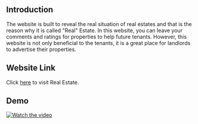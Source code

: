 ## Introduction

The website is built to reveal the real situation of real estates and that is the reason why it is called "Real" Estate. In this website, you can leave your comments and ratings for properties to help future tenants. However, this website is not only beneficial to the tenants, it is a great place for landlords to advertise their properties.

## Website Link
Click [here](http://54.175.102.152:3000/) to visit Real Estate.

## Demo

[![Watch the video](https://img.youtube.com/vi/veUqGJ1oLMY/maxresdefault.jpg)](https://youtu.be/veUqGJ1oLMY)
